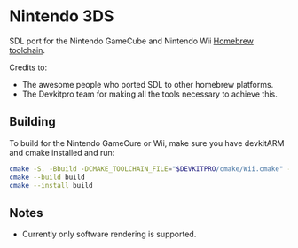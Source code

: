 # Nintendo 3DS

SDL port for the Nintendo GameCube and Nintendo Wii [Homebrew toolchain](https://devkitpro.org/).

Credits to:

-   The awesome people who ported SDL to other homebrew platforms.
-   The Devkitpro team for making all the tools necessary to achieve this.

## Building

To build for the Nintendo GameCure or Wii, make sure you have devkitARM and cmake installed and run:

```bash
cmake -S. -Bbuild -DCMAKE_TOOLCHAIN_FILE="$DEVKITPRO/cmake/Wii.cmake" -DCMAKE_BUILD_TYPE=Release
cmake --build build
cmake --install build
```

## Notes

-   Currently only software rendering is supported.
